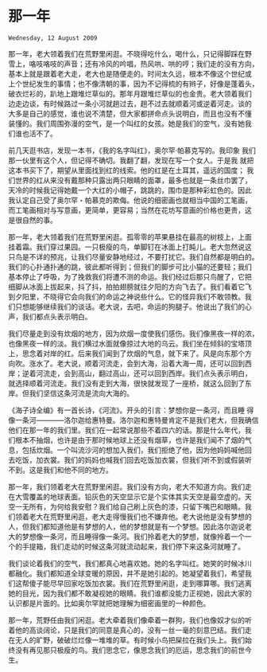 # 那一年

`Wednesday, 12 August 2009`

那一年，老大领着我们在荒野里闲逛。不晓得吃什么，喝什么，只记得脚踩在野
雪上，咯吱咯吱的声音；还有冷风的吟唱，热风哄、哄的哼；我们走的没有方向，
基本上就是跟着老大走，老大也是随便走的。时间太久远，根本不像这个世纪或
上个世纪发生的事情；也不像清朝的事，因为不记得梳的有辫子，好像是蓬着头，
破衣烂衫的，趴地上跟堆烂草似的。那年月跟堆烂草似的也金贵。老大领着我们
边走边谈，有时候路过一条小河就趟过去，趟不过去就顺着河或逆着河走。谈的
大多是自己的感觉，谁也说不清楚，但大家都拼命点头说明白，而且也没有不懂
装懂的。我们周围弥漫的空气，是一个叫红的女孩。她是我们的空气，没有她我
们谁也活不了。

前几天逛书店，发现一本书，《我的名字叫红》，奥尔罕·帕慕克写的。我印象
我们那一伙里有这个人，但记得不确切。我翻了翻，发现在写一个女人。于是我
就把这本书买下了，期望从里面找到红的线索。他的红是在土耳其，遥远的国度；
我们世界的红从来没有戴那种只露出两只眼睛的面罩，最多也就是一条丝巾罢了，
天冷的时候我记得她戴一个大红的小帽子，跳跳的，围巾是那种彩虹色的。因此
我认定自己受了奥尔罕・帕慕克的欺侮。他说的细密画也就相当中国的工笔画，
而工笔画相对与写意画，更简单，更容易；当然在花坊写意画的价格也更贵，这
是很自然的事。

那一年，老大领着我们在荒野里闲逛。孤零零的苹果悬挂在最高的树枝上，上面
挂着霜。我们穿过果园。一只极瘦的鸟，单脚钉在冰面上打盹儿。老大忽然说这
只鸟是不详的预兆，让我们尽量安静地经过，不要打扰它。我们自然都是明白的。
我们的心扑通扑通的跳，彼此都听得到；但我们的脚步可比小猫的还要轻；我们
基本停止了呼吸，为了挽救我们将遭不测的命运。我们经过后那只鸟醒了，它把
细脚从冰面上拔起来，抖了抖，拍拍翅膀就往夕阳的方向飞去了。我们看着它飞
到夕阳里，不晓得它会向我们的命运之神说些什么。它的怪异我们不敢领教。我
们只想能够继续我们的谈话。老大说，去吧，命运的狗腿子。他说出了我们的心
声，我们都点头表示明白。

我们尽量走到没有炊烟的地方，因为炊烟一度使我们感伤。我们像黑夜一样的浓，
也像黑夜一样的淡。我们横过水面就像掠过大地的乌云。我们坐在倾斜的宝塔顶
上，思念着对岸的红。后来我们闻到了炊烟的气息，就下来了。风是向东那个方
向吹。涨水了。老大说，顺着河流走，会到大海，沿着大海一周，还可以回到西
岸；逆着河流走，会到高山，翻过高山，还可以回到西岸。我们点头表示明白，
就选择顺着河流走。我们没有走到大海，很快就发现了一座桥，就这么回到了东
岸。但我们坚信这条河流是流向大海的。

《海子诗全编》有一首长诗，《河流》。开头的引言：梦想你是一条河，而且睡
得像一条河――――洛尔迦给惠特曼。洛尔迦和惠特曼肯定不是我们老大，但我确信
他们在那一年的我们里。我们在一起常说那些不着四六的话。那是什么年代，我
们根本不抽烟，也许是由于那时候地球上还没有烟草，也许是我们闻不了烟的气
息，包括炊烟。一个叫流沙河的想加入我们，我们拒绝了他，因为他妈妈喊他回
去吃饭，加衣裳。我们的妈妈也喊我们回去吃饭加衣裳，但我们听不到或假装听
不到。这是我们和他不同的地方。

那一年，我们领着老大在荒野里闲逛。我们没有方向，老大不知道方向。我们走
在大雪覆盖的地球表面。铅灰色的天空显示它是个实体其实天空是最空虚的。天
空一无所有，为何给我安慰？我们给自己刷上灰色的漆，只留下嘴巴和眼睛。我
们领着老大在荒野里闲逛，老大走得慢我们也不嫌弃他。老大说他是没有梦想的
人，但我们都知道他是有梦想的人，他的梦想就是有一个梦想。因此洛尔迦说老
大的梦想像一条河，而且睡得像一条河。我们拎着老大的梦想，就像拎着一个一
个的手提箱，我们走动的时候这条河就流动起来，我们停下来这条河就睡了。

我们谈论着我们的空气，我们都真心地喜欢她。她的名字叫红。她笑的时候冰川
都融化。我们都知道全球变暖的原因，并不是她引起的。她凝望着我们，希望我
们这帮傻子能尽早回家吃饭加衣裳。我们在荒野里闲逛，走到哪算哪。我们逃离
她的目光，因为我们都不敢凝视她的眼睛。我们谁都没能力正视她，因此大家的
认识都是片面的。比如奥尔罕就把她理解为细密画里的一种颜色。

那一年，荒野任由我们闲逛。老大牵着我们像牵着一群狗，我们也像奴才似的听
着他的高谈阔论，只是我们的同意是真心的，没有一丝一毫的刻意巴结。我们走
在无人的旷野，破破烂烂像一堆堆的草。有时候小鸟把屎拉在我们头上。我们始
终没有再见那只极瘦的鸟。我们思念它，像思念我们的厄运，思念我们的前世今
生。
